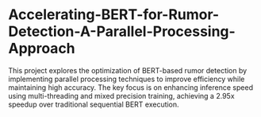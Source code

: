 # Accelerating-BERT-for-Rumor-Detection-A-Parallel-Processing-Approach
This project explores the optimization of BERT-based rumor detection by implementing parallel processing techniques to improve efficiency while maintaining high accuracy. The key focus is on enhancing inference speed using multi-threading and mixed precision training, achieving a 2.95x speedup over traditional sequential BERT execution.
